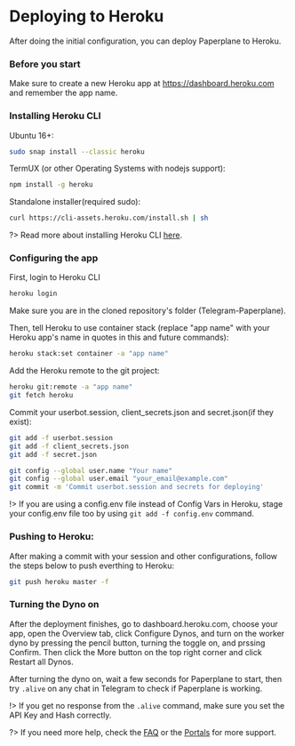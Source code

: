 # Deploying to Heroku

After doing the initial configuration, you can deploy Paperplane to Heroku.

### Before you start

Make sure to create a new Heroku app at https://dashboard.heroku.com and remember the app name.

### Installing Heroku CLI

Ubuntu 16+:

```sh
sudo snap install --classic heroku
```

TermUX (or other Operating Systems with nodejs support):

```sh
npm install -g heroku
```

Standalone installer(required sudo):

```sh
curl https://cli-assets.heroku.com/install.sh | sh
```

?> Read more about installing Heroku CLI [here](https://devcenter.heroku.com/articles/heroku-cli#download-and-install).


### Configuring the app

First, login to Heroku CLI

```sh
heroku login
```

Make sure you are in the cloned repository's folder (Telegram-Paperplane).

Then, tell Heroku to use container stack (replace "app name" with your Heroku app's name in quotes in this and future commands):

```sh
heroku stack:set container -a "app name"
```

Add the Heroku remote to the git project:

```sh
heroku git:remote -a "app name"
git fetch heroku
```

Commit your userbot.session, client_secrets.json and secret.json(if they exist):

```sh
git add -f userbot.session
git add -f client_secrets.json
git add -f secret.json

git config --global user.name "Your name"
git config --global user.email "your_email@example.com"
git commit -m 'Commit userbot.session and secrets for deploying'
```

!> If you are using a config.env file instead of Config Vars in Heroku, stage your config.env file too by using `git add -f config.env` command.

### Pushing to Heroku:

After making a commit with your session and other configurations, follow the steps below to push everthing to Heroku:

```sh
git push heroku master -f
```

### Turning the Dyno on

After the deployment finishes, go to dashboard.heroku.com, choose your app, open the Overview tab, click Configure Dynos, and turn on the worker dyno by pressing the pencil button, turning the toggle on, and prssing Confirm. Then click the More button on the top right corner and click Restart all Dynos.

After turning the dyno on, wait a few seconds for Paperplane to start, then try `.alive` on any chat in Telegram to check if Paperplane is working.

!> If you get no response from the `.alive` command, make sure you set the API Key and Hash correctly.

?> If you need more help, check the [FAQ](/paperplane/faq?id=frequently-asked-questions) or the [Portals](/paperplane/portals) for more support.

